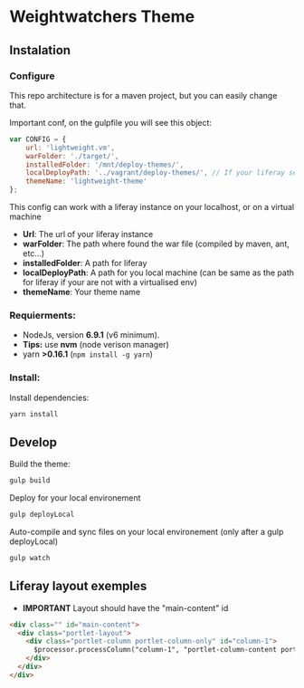 # Weightwatchers Theme


## Instalation

### Configure

This repo architecture is for a maven project, but you can easily change that.

Important conf, on the gulpfile you will see this object:

```js
var CONFIG = {
    url: 'lightweight.vm',
    warFolder: './target/',
    installedFolder: '/mnt/deploy-themes/',
    localDeployPath: '../vagrant/deploy-themes/', // If your liferay server is on your machine (not on a VM), should be same as CONFIG.installedFolder
    themeName: 'lightweight-theme'
};
```

This config can work with a liferay instance on your localhost, or on a virtual machine

* **Url**: The url of your liferay instance
* **warFolder**: The path where found the war file (compiled by maven, ant, etc...)
* **installedFolder**: A path for liferay
* **localDeployPath**:  A path for you local machine (can be same as the path for liferay if your are not with a virtualised env)
* **themeName**: Your theme name

### Requierments:

* NodeJs, version **6.9.1** (v6 minimum).
* **Tips:** use **nvm** (node verison manager)
* yarn **>0.16.1** (`npm install -g yarn`)

### Install:

Install dependencies:

```sh
yarn install
```

## Develop


Build the theme:

```sh
gulp build
```

Deploy for your local environement

```sh
gulp deployLocal
```

Auto-compile and sync files on your local environement (only after a gulp deployLocal)

```sh
gulp watch
```


## Liferay layout exemples

* **IMPORTANT** Layout should have the "main-content" id

```html
<div class="" id="main-content">
  <div class="portlet-layout">
    <div class="portlet-column portlet-column-only" id="column-1">
      $processor.processColumn("column-1", "portlet-column-content portlet-column-content-only")
    </div>
  </div>
</div>
```
